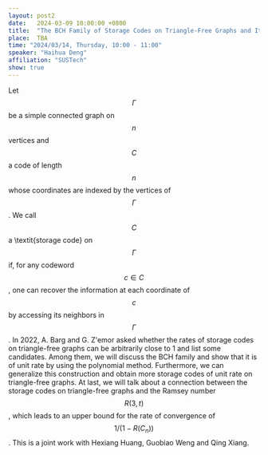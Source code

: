 ```yaml
---
layout: post2
date:   2024-03-09 10:00:00 +0800
title:  "The BCH Family of Storage Codes on Triangle-Free Graphs and Its Relation to \\(R(3,t)\\)"
place:  TBA
time: "2024/03/14, Thursday, 10:00 - 11:00"
speaker: "Haihua Deng"
affiliation: "SUSTech"
show: true
---
```


Let $$\Gamma$$ be a simple connected graph on $$n$$ vertices and $$C$$ a code of length $$n$$ whose coordinates are indexed by the vertices of $$\Gamma$$. We call $$C$$ a \textit{storage code} on $$\Gamma$$ if, for any codeword $$c\in C$$, one can recover the information at each coordinate of $$c$$ by accessing its neighbors in $$\Gamma$$. In 2022, A. Barg and G. Z\'emor asked whether the rates of storage codes on triangle-free graphs can be arbitrarily close to 1 and list some candidates. Among them, we will discuss the BCH family and show that it is of unit rate by using the polynomial method. Furthermore, we can generalize this construction and obtain more storage codes of unit rate on triangle-free graphs. At last, we will talk about a connection between the storage codes on triangle-free graphs and the Ramsey number $$R(3,t)$$, which leads to an upper bound for the rate of convergence of $$1/(1-R(C_n))$$. This is a joint work with Hexiang Huang, Guobiao Weng and Qing Xiang.


